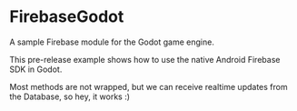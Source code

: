 # FirebaseGodot
A sample Firebase module for the Godot game engine. 

This pre-release example shows how to use the native Android Firebase SDK in Godot. 

Most methods are not wrapped, but we can receive realtime updates from the Database, so hey, it works :)
